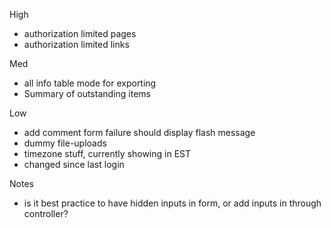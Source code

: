 High
- authorization limited pages
- authorization limited links

Med
- all info table mode for exporting
- Summary of outstanding items

Low
- add comment form failure should display flash message
- dummy file-uploads
- timezone stuff, currently showing in EST
- changed since last login


Notes
- is it best practice to have hidden inputs in form, or add inputs in through controller?

